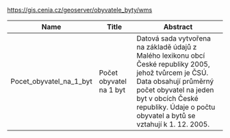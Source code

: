 https://gis.cenia.cz/geoserver/obyvatele_byty/wms

|Name|Title|Abstract|
|--|--|--|
|Pocet_obyvatel_na_1_byt|Počet obyvatel na 1 byt|Datová sada vytvořena na základě údajů z Malého lexikonu obcí České republiky 2005, jehož tvůrcem je ČSÚ. Data obsahují průměrný počet obyvatel na jeden byt v obcích České republiky. Údaje o počtu obyvatel a bytů se vztahují k 1. 12. 2005.|
